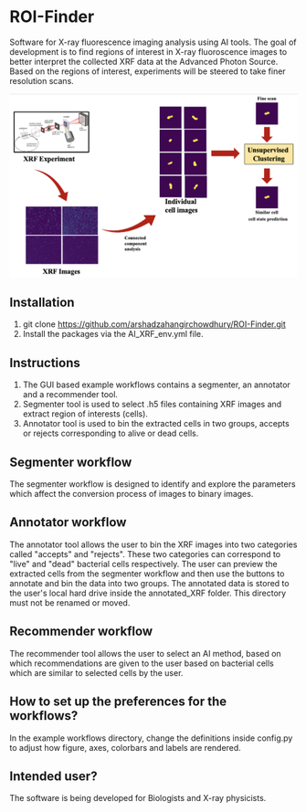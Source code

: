 # ROI-Finder
Software for X-ray fluorescence imaging analysis using AI tools. The goal of development is to find regions of interest in X-ray fluoroscence images to better interpret the collected XRF data at the Advanced Photon Source. Based on the regions of interest, experiments will be steered to take finer resolution scans.


<p align="center">
  <img width="800" src="imgs/ROI-Finder.png">
</p>

## Installation

1. git clone https://github.com/arshadzahangirchowdhury/ROI-Finder.git
2. Install the packages via the AI_XRF_env.yml file.

## Instructions

1. The GUI based example workflows contains a segmenter, an annotator and a recommender tool.
2. Segmenter tool is used to select .h5 files containing XRF images and extract region of interests (cells).
3. Annotator tool is used to bin the extracted cells in two groups, accepts or rejects corresponding to alive or dead cells.

## Segmenter workflow

The segmenter workflow is designed to identify and explore the parameters which affect the conversion process of images to binary images.

## Annotator workflow

The annotator tool allows the user to bin the XRF images into two categories called "accepts" and "rejects". These two categories can correspond to "live" and "dead" bacterial cells respectively. The user can preview the extracted cells from the segmenter workflow and then use the buttons to annotate and bin the data into two groups. The annotated data is stored to the user's local hard drive inside the annotated_XRF folder. This directory must not be renamed or moved.

## Recommender workflow

The recommender tool allows the user to select an AI method, based on which recommendations are given to the user based on bacterial cells which are similar to selected cells by the user.
 

## How to set up the preferences for the workflows? 

In the example workflows directory, change the definitions inside config.py to adjust how figure, axes, colorbars and labels are rendered.

## Intended user?
The software is being developed for Biologists and X-ray physicists.

